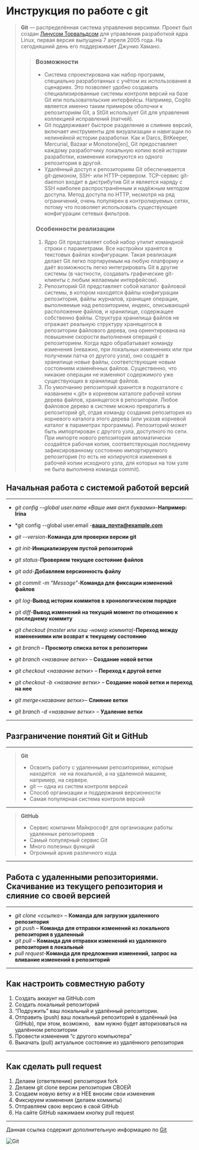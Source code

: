 # __Инструкция по работе с git__

>__Git__ — распределённая система управления версиями. Проект был создан [Линусом Торвальдсом](https://ru.wikipedia.org/wiki/%D0%A2%D0%BE%D1%80%D0%B2%D0%B0%D0%BB%D1%8C%D0%B4%D1%81,_%D0%9B%D0%B8%D0%BD%D1%83%D1%81 "Ли́нус Бенедикт То́рвальдс") для управления разработкой ядра Linux, первая версия выпущена 7 апреля 2005 года. На сегодняшний день его поддерживает Джунио Хамано.
 >>### __Возможности__
>>* Система спроектирована как набор программ, специально разработанных с учётом их использования в сценариях. Это позволяет удобно создавать специализированные системы контроля версий на базе Git или пользовательские интерфейсы. Например, Cogito является именно таким примером оболочки к репозиториям Git, а StGit использует Git для управления коллекцией исправлений (патчей).
>>* Git поддерживает быстрое разделение и слияние версий, включает инструменты для визуализации и навигации по нелинейной истории разработки. Как и Darcs, BitKeeper, Mercurial, Bazaar и Monotone[en], Git предоставляет каждому разработчику локальную копию всей истории разработки, изменения копируются из одного репозитория в другой.
>>* Удалённый доступ к репозиториям Git обеспечивается git-демоном, SSH- или HTTP-сервером. TCP-сервис git-daemon входит в дистрибутив Git и является наряду с SSH наиболее распространённым и надёжным методом доступа. Метод доступа по HTTP, несмотря на ряд ограничений, очень популярен в контролируемых сетях, потому что позволяет использовать существующие конфигурации сетевых фильтров.
>>### **Особенности реализации**
>> 1. Ядро Git представляет собой набор утилит командной строки с параметрами. Все настройки хранятся в текстовых файлах конфигурации. Такая реализация делает Git легко портируемым на любую платформу и даёт возможность легко интегрировать Git в другие системы (в частности, создавать графические git-клиенты с любым желаемым интерфейсом). 
>>2. Репозиторий Git представляет собой каталог файловой системы, в котором находятся файлы конфигурации репозитория, файлы журналов, хранящие операции, выполняемые над репозиторием, индекс, описывающий расположение файлов, и хранилище, содержащее собственно файлы. Структура хранилища файлов не отражает реальную структуру хранящегося в репозитории файлового дерева, она ориентирована на повышение скорости выполнения операций с репозиторием. Когда ядро обрабатывает команду изменения (неважно, при локальных изменениях или при получении патча от другого узла), оно создаёт в хранилище новые файлы, соответствующие новым состояниям изменённых файлов. Существенно, что никакие операции не изменяют содержимого уже существующих в хранилище файлов.
>>3. По умолчанию репозиторий хранится в подкаталоге с названием «.git» в корневом каталоге рабочей копии дерева файлов, хранящегося в репозитории. Любое файловое дерево в системе можно превратить в репозиторий git, отдав команду создания репозитория из корневого каталога этого дерева (или указав корневой каталог в параметрах программы). Репозиторий может быть импортирован с другого узла, доступного по сети. При импорте нового репозитория автоматически создаётся рабочая копия, соответствующая последнему зафиксированному состоянию импортируемого репозитория (то есть не копируются изменения в рабочей копии исходного узла, для которых на том узле не была выполнена команда commit).

## __Начальная работа с системой работой версий__
---

- *git config --global user.name «Ваше имя англ буквами»*-**Например: Irina**

- *git config --global user.email -**ваша_почта@example.com**

- *git --version*-__Команда для проверки версии git__

- *git init*-__Инициализируем пустой репозиторий__

- *git status*-**Проверяем текущее состояние файлов**

- *git add*-**Добавляем версионность файлу**

- *git commit -m "Message"*-**Команда для фиксации изменений файлов**

- *git log*-**Вывод истории коммитов в хронологическом порядке**

- *git diff*-**Вывод изменений на текущий момент по отношению к последнему коммиту**

- *git checkout (master или хэш -номер коммита)*-**Переход между изменениями или возврат к текущему состоянию**

- *git branch* – **Просмотр списка веток в репозитории**

- *git branch <название ветки>* – **Создание новой ветки**

- *git checkout <название ветки>* – **Переход к другой ветке**

- *git checkout -b <название ветки>* – **Создание новой ветки и переход на нее**

- *git merge<название ветки>*– **Слияние ветки**

- *git branch -d <название ветки>* – __Удаление ветки__


---

## **Разграничение понятий Git и GitHub**
---
>__Git__
>* Освоить работу с удаленными
>репозиториями, которые находятся  
>не на локальной, а на удаленной машине,
>например, на сервере.
>* git — одна из систем контроля версий
>* Способ организации и поддержания
>версионности
>* Самая популярная система контроля версий
---

>**GitHub**
>* Сервис компании Майкрософт для
>организации работы удаленных
репозиториев
>* Самый популярный сервис Git
>* Много полезных функций
>* Огромный архив различного кода

---

## __Работа с удаленными репозиториями. Скачивание из текущего репозитория и слияние со своей версией__
---
- *git clone <ссылка>* – __Команда для загрузки удаленного репозитория__
- *git push* – __Команда для отправки изменений из локального репозитория в удаленный__
- *git pull* – __Команда для отправки изменений из удаленного репозитория в локальный__
- *pull request*-__Команда для предложения изменений, запрос на вливание изменений в репозиторий__

---
## __Как настроить совместную работу__

1. Создать аккаунт на GitHub.com
2. Создать локальный репозиторий
3. “Подружить” ваш локальный и удалённый репозитории. 
4. Отправить (push) ваш локальный репозиторий в удалённый (на GitHub), при этом, возможно,  
вам нужно будет авторизоваться на удалённом репозитории
5. Провести изменения “с другого компьютера”
6. Выкачать (pull) актуальное состояние из удалённого репозитория
---

## __Как сделать pull request__
1. Делаем   (ответвление) репозитория fork
2. Делаем git clone   версии репозитория СВОЕЙ
3. Создаем новую ветку и в НЕЕ вносим свои изменения
4. Фиксируем изменения (делаем коммиты)
5. Отправляем свою версию в свой GitHub
6. На сайте GitHub нажимаем кнопку pull request
----

 Данная ссылка содержит дополнительную информацию по [Git](https://ru.wikipedia.org/wiki/Git "Википедия")


![Git](192px-Git-logo.svg.png)